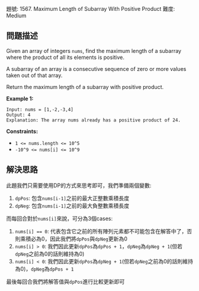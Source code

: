 題號: 1567. Maximum Length of Subarray With Positive Product
難度: Medium

## 問題描述
Given an array of integers `nums`, find the maximum length of a subarray where the product of all its elements is positive.

A subarray of an array is a consecutive sequence of zero or more values taken out of that array.

Return the maximum length of a subarray with positive product.

**Example 1:**
```
Input: nums = [1,-2,-3,4]
Output: 4
Explanation: The array nums already has a positive product of 24.
```
**Constraints:**

- `1 <= nums.length <= 10^5`
- `-10^9 <= nums[i] <= 10^9`

## 解決思路
此題我們只需要使用DP的方式來思考即可，我們準備兩個變數:

1. `dpPos`: 包含`nums[i-1]`之前的最大正整數乘積長度
2. `dpNeg`: 包含`nums[i-1]`之前的最大負整數乘積長度

而每回合對於`nums[i]`來說，可分為3個cases:

1. `nums[i] == 0`: 代表包含它之前的所有陣列元素都不可能包含在解答中了，否則乘積必為0，因此我們將`dpPos`與`dpNeg`更新為0
2. `nums[i] > 0`: 我們因此更新`dpPos`為`dpPos + 1`，`dpNeg`為`dpNeg + 1`(但若`dpNeg`之前為0的話則維持為0)
3. `nums[i] < 0`: 我們因此更新`dpPos`為`dpNeg + 1`(但若`dpNeg`之前為0的話則維持為0)，`dpNeg`為`dpPos + 1`

最後每回合我們將解答值與`dpPos`進行比較更新即可


